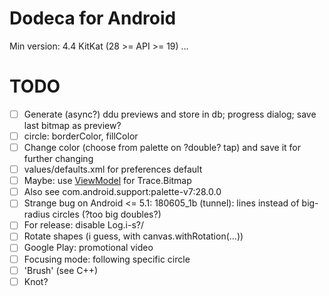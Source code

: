 # Dodeca for Android
Min version: 4.4 KitKat (28 >= API >= 19)
...
# TODO
- [ ] Generate (async?) ddu previews and store in db; progress dialog; save last bitmap as preview?
- [ ] circle: borderColor, fillColor
- [ ] Change color (choose from palette on ?double? tap) and save it for further changing
- [ ] values/defaults.xml for preferences default
- [ ] Maybe: use [ViewModel](https://developer.android.com/topic/libraries/architecture/viewmodel#kotlin) for Trace.Bitmap
- [ ] Also see com.android.support:palette-v7:28.0.0
- [ ] Strange bug on Android <= 5.1: 180605_1b (tunnel): lines instead of big-radius circles (?too big doubles?)
- [ ] For release: disable Log.i-s?/
- [ ] Rotate shapes (i guess, with canvas.withRotation(...))
- [ ] Google Play: promotional video
- [ ] Focusing mode: following specific circle
- [ ] 'Brush' (see C++)
- [ ] Knot?
